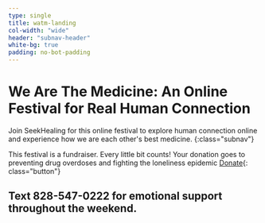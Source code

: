 ```yaml
---
type: single
title: watm-landing
col-width: "wide"
header: "subnav-header"
white-bg: true
padding: no-bot-padding
---
```


# <span class="emphasized-header">We Are The Medicine</span>: An Online Festival for Real Human Connection

Join SeekHealing for this online festival to explore human connection online and experience how we are each other's best medicine.
{:class="subnav"}

This festival is a fundraiser. Every little bit counts! Your donation goes to preventing drug overdoses and fighting the loneliness epidemic
[Donate](/2020){: class="button"}

## Text <span class="emphasized-header">828-547-0222</span> for emotional support throughout the weekend.
